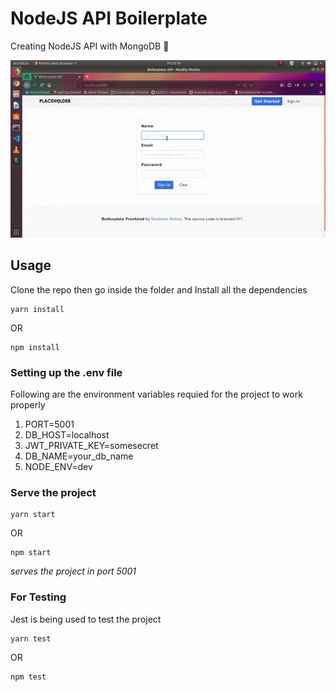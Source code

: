 # NodeJS API Boilerplate

Creating NodeJS API with MongoDB :tada:

![](login.gif)

## Usage
Clone the repo then go inside the folder and
Install all the dependencies

```cli
yarn install
```

OR

```cli
npm install
```

### Setting up the .env file

Following are the environment variables requied for the project to work properly

1. PORT=5001
1. DB_HOST=localhost
1. JWT_PRIVATE_KEY=somesecret
1. DB_NAME=your_db_name
1. NODE_ENV=dev

### Serve the project

```cli
yarn start
```

OR

```cli
npm start
```

_serves the project in port 5001_

### For Testing

Jest is being used to test the project

```cli
yarn test
```

OR

```cli
npm test
```